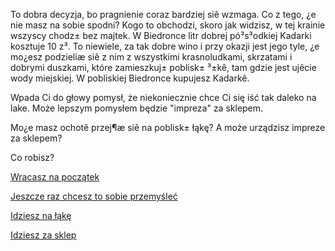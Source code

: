 To dobra decyzja, bo pragnienie coraz bardziej siê wzmaga. Co z tego, ¿e nie masz na sobie
spodni? Kogo to obchodzi, skoro jak widzisz, w tej krainie wszyscy chodz± bez majtek.
W Biedronce litr dobrej pó³s³odkiej Kadarki kosztuje 10 z³. To niewiele, za tak
dobre wino i przy okazji jest jego tyle, ¿e mo¿esz podzieliæ siê z nim z wszystkimi krasnoludkami,
skrzatami i dobrymi duszkami, które zamieszkuj± poblisk± ³±kê, tam gdzie jest ujêcie wody miejskiej.
W pobliskiej Biedronce kupujesz Kadarkê.

Wpada Ci do głowy pomysł, że niekoniecznie chce Ci się iść tak daleko na lake. Może lepszym pomysłem będzie "impreza" za sklepem.

Mo¿e masz ochotê przej¶æ siê na poblisk± łąkę? A może urządzisz impreze za sklepem?

Co robisz?


[Wracasz na początek](../ptasieMleczko.md)

[Jeszcze raz chcesz to sobie przemyśleć](./kadarka.md)

[Idziesz na łąkę](laka/laka.md)

[Idziesz za sklep](impreza/impreza.md)

